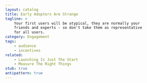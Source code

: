 ```yaml
---
layout: catalog
title: Early Adopters Are Strange
tagline: >
    Your first users will be atypical, they are normally your
    friends and experts - so don't take them as representative
    for all users. 
category: Engagement
tags:
    - audience
    - incentives
related:
    - Launching Is Just The Start
    - Measure The Right Things
stub: true
antipattern: true
---
```


